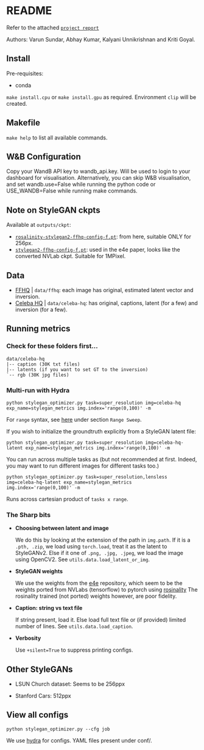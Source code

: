 # README

Refer to the attached [`project report`](https://github.com/abhayk1201/CLIP-StyleGAN/blob/master/Project_Report.pdf) 

Authors: Varun Sundar, Abhay Kumar, Kalyani Unnikrishnan and Kriti Goyal.

## Install

Pre-requisites:
* conda

`make install.cpu` or `make install.gpu` as required.
Environment `clip` will be created.

## Makefile

`make help` to list all available commands.

## W&B Configuration

Copy your WandB API key to wandb_api.key. Will be used to login to your dashboard for visualisation. Alternatively, you can skip W&B visualisation, and set wandb.use=False while running the python code or USE_WANDB=False while running make commands.

## Note on StyleGAN ckpts

Available at `outputs/ckpt`:

* [`rosalinity-stylegan2-ffhq-config-f.pt`](https://github.com/rosinality/stylegan2-pytorch#pretrained-checkpoints): from here, suitable ONLY for 256px.
* [`stylegan2-ffhq-config-f.pt`](https://drive.google.com/file/d/1EM87UquaoQmk17Q8d5kYIAHqu0dkYqdT/view?usp=sharing): used in the e4e paper, looks like the converted NVLab ckpt. Suitable for 1MPixel.

## Data

* [FFHQ](https://github.com/NVlabs/ffhq-dataset) | `data/ffhq`: each image has original, estimated latent vector and inversion.
* [Celeba HQ](https://github.com/IIGROUP/Multi-Modal-CelebA-HQ-Dataset) | `data/celeba-hq`: has original, captions, latent (for a few) and inversion (for a few).

## Running metrics

### Check for these folders first...

```
data/celeba-hq
|-- caption (30K txt files)
|-- latents (if you want to set GT to the inversion)
`-- rgb (30K jpg files)
```

### Multi-run with Hydra

```
python stylegan_optimizer.py task=super_resolution img=celeba-hq exp_name=stylegan_metrics img.index='range(0,100)' -m
```

For `range` syntax, see [here](https://hydra.cc/docs/advanced/override_grammar/extended/) under section `Range Sweep`.

If you wish to initialize the groundtruth explicitly from a StyleGAN latent file:

```
python stylegan_optimizer.py task=super_resolution img=celeba-hq-latent exp_name=stylegan_metrics img.index='range(0,100)' -m
```

You can run across multiple tasks as (but not recommended at first. Indeed, you may want to run different images for different tasks too.)

```
python stylegan_optimizer.py task=super_resolution,lensless img=celeba-hq-latent exp_name=stylegan_metrics img.index='range(0,100)' -m
```

Runs across cartesian product of `tasks x range`.

### The Sharp bits

* **Choosing between latent and image**

    We do this by looking at the extension of the path in `img.path`.
    If it is a `.pth, .zip`, we load using `torch.load`, treat it as the latent to StyleGANv2.
    Else if it one of `.png, .jpg, .jpeg`, we load the image using OpenCV2.
    See `utils.data.load_latent_or_img`.
    
* **StyleGAN weights**
    
    We use the weights from the [e4e](https://github.com/omertov/encoder4editing) repository, which seem to be the weights ported from NVLabs (tensorflow) to pytorch using [rosinality](https://github.com/rosinality/stylegan2-pytorch)
    The rosinality trained (not ported) weights however, are poor fidelity.
   
* **Caption: string vs text file**
   
    If string present, load it.
    Else load full text file or (if provided) limited number of lines.
    See `utils.data.load_caption`.
    
* **Verbosity**

    Use `+silent=True` to suppress printing configs.
    
## Other StyleGANs 

* LSUN Church dataset: Seems to be 256ppx

* Stanford Cars: 512ppx
    
## View all configs

```
python stylegan_optimizer.py --cfg job
```

We use [hydra](https://github.com/facebookresearch/hydra) for configs. YAML files present under conf/.

